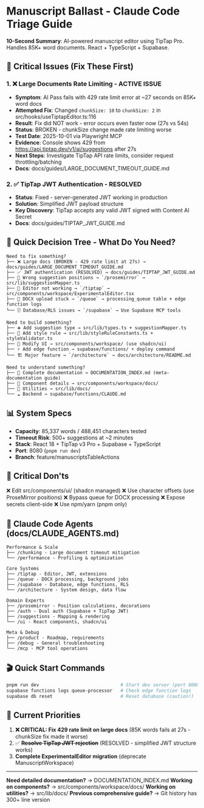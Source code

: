 # Manuscript Ballast - Claude Code Triage Guide

**10-Second Summary**: AI-powered manuscript editor using TipTap Pro. Handles 85K+ word documents. React + TypeScript + Supabase.

## 🔴 Critical Issues (Fix These First)

### 1. ❌ Large Documents Rate Limiting - ACTIVE ISSUE
- **Symptom**: AI Pass fails with 429 rate limit error at ~27 seconds on 85K+ word docs
- **Attempted Fix**: Changed `chunkSize: 10` to `chunkSize: 2` in src/hooks/useTiptapEditor.ts:116
- **Result**: Fix did NOT work - error occurs even faster now (27s vs 54s)
- **Status**: BROKEN - chunkSize change made rate limiting worse
- **Test Date**: 2025-10-01 via Playwright MCP
- **Evidence**: Console shows 429 from https://api.tiptap.dev/v1/ai/suggestions after 27s
- **Next Steps**: Investigate TipTap API rate limits, consider request throttling/batching
- **Docs**: docs/guides/LARGE_DOCUMENT_TIMEOUT_GUIDE.md

### 2. ✅ TipTap JWT Authentication - RESOLVED
- **Status**: Fixed - server-generated JWT working in production
- **Solution**: Simplified JWT payload structure
- **Key Discovery**: TipTap accepts any valid JWT signed with Content AI Secret
- **Docs**: docs/guides/TIPTAP_JWT_GUIDE.md

## 🎯 Quick Decision Tree - What Do You Need?

```
Need to fix something?
├── ❌ Large docs (BROKEN - 429 rate limit at 27s) → docs/guides/LARGE_DOCUMENT_TIMEOUT_GUIDE.md
├── ✅ JWT authentication (RESOLVED) → docs/guides/TIPTAP_JWT_GUIDE.md
├── 📍 Wrong suggestion positions → `/prosemirror` → src/lib/suggestionMapper.ts
├── 🔧 Editor not working → `/tiptap` → src/components/workspace/ExperimentalEditor.tsx
├── 📄 DOCX upload stuck → `/queue` → processing_queue table + edge function logs
└── 🗄️ Database/RLS issues → `/supabase` → Use Supabase MCP tools

Need to build something?
├── ➕ Add suggestion type → src/lib/types.ts + suggestionMapper.ts
├── 📏 Add style rule → src/lib/styleRuleConstants.ts + styleValidator.ts
├── 🎨 Modify UI → src/components/workspace/ (use shadcn/ui)
├── ⚡ Add edge function → supabase/functions/ + deploy command
└── 🏗️ Major feature → `/architecture` → docs/architecture/README.md

Need to understand something?
├── 📖 Complete documentation → DOCUMENTATION_INDEX.md (meta-documentation guide)
├── 🧩 Component details → src/components/workspace/docs/
├── 🔧 Utilities → src/lib/docs/
└── ☁️ Backend → supabase/functions/CLAUDE.md
```

## 📊 System Specs

- **Capacity**: 85,337 words / 488,451 characters tested
- **Timeout Risk**: 500+ suggestions at ~2 minutes
- **Stack**: React 18 + TipTap v3 Pro + Supabase + TypeScript
- **Port**: 8080 (`pnpm run dev`)
- **Branch**: feature/manuscriptsTableActions

## 🚨 Critical Don'ts

❌ Edit src/components/ui/ (shadcn managed)
❌ Use character offsets (use ProseMirror positions)
❌ Bypass queue for DOCX processing
❌ Expose secrets client-side
❌ Use npm/yarn (pnpm only)

## 📂 Claude Code Agents (docs/CLAUDE_AGENTS.md)

```
Performance & Scale
├── /chunking - Large document timeout mitigation
└── /performance - Profiling & optimization

Core Systems
├── /tiptap - Editor, JWT, extensions
├── /queue - DOCX processing, background jobs
├── /supabase - Database, edge functions, RLS
└── /architecture - System design, data flow

Domain Experts
├── /prosemirror - Position calculations, decorations
├── /auth - Dual auth (Supabase + TipTap JWT)
├── /suggestions - Mapping & rendering
└── /ui - React components, shadcn/ui

Meta & Debug
├── /product - Roadmap, requirements
├── /debug - General troubleshooting
└── /mcp - MCP tool operations
```

## 🎬 Quick Start Commands

```bash
pnpm run dev                              # Start dev server (port 8080)
supabase functions logs queue-processor   # Check edge function logs
supabase db reset                         # Reset database (caution!)
```

## 🎯 Current Priorities

1. **❌ CRITICAL: Fix 429 rate limit on large docs** (85K words fails at 27s - chunkSize fix made it worse)
2. ✅ ~~**Resolve TipTap JWT rejection**~~ (RESOLVED - simplified JWT structure works)
3. **Complete ExperimentalEditor migration** (deprecate ManuscriptWorkspace)

---

**Need detailed documentation?** → DOCUMENTATION_INDEX.md
**Working on components?** → src/components/workspace/docs/
**Working on utilities?** → src/lib/docs/
**Previous comprehensive guide?** → Git history has 300+ line version